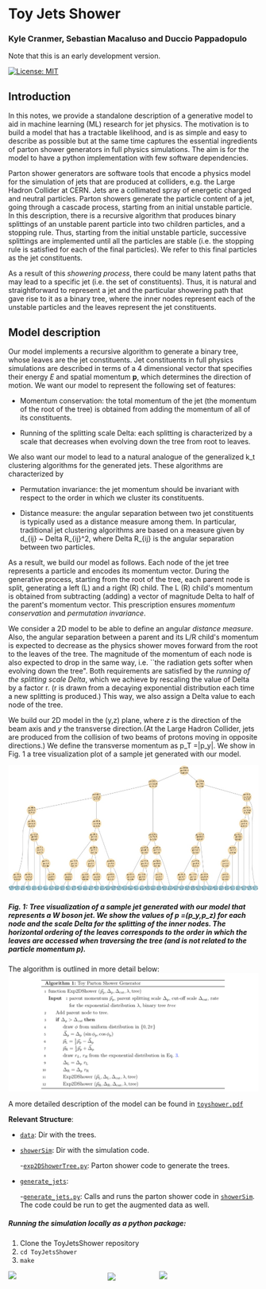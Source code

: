 # Toy Jets Shower

### **Kyle Cranmer, Sebastian Macaluso and Duccio Pappadopulo**

Note that this is an early development version. 

[![License: MIT](https://img.shields.io/badge/License-MIT-yellow.svg)](https://opensource.org/licenses/MIT) 

## Introduction

In this notes, we provide a standalone description of a generative model to aid in machine learning (ML) research for jet physics. The motivation is to build a model that has a tractable likelihood, and is as simple and easy to describe as possible but at the same time captures the essential ingredients of parton shower generators in full physics simulations.  The aim is for the model to have a python implementation with few software dependencies.

Parton shower generators are software tools that encode a physics model for the simulation of jets that are produced at colliders, e.g. the Large Hadron Collider at CERN.
Jets are a collimated spray of energetic charged and neutral particles. Parton showers generate the particle content of a jet, going through a cascade process, starting from an initial unstable particle. In this description, there is a recursive algorithm that produces binary splittings of an unstable parent particle into two children particles, and a stopping rule. Thus, starting from the initial unstable particle, successive splittings are implemented until all the particles are stable (i.e. the stopping rule is satisfied for each of the final particles). We refer to this final particles as the jet constituents.

As a result of this *showering process*, there could be many latent paths that may lead to a specific jet (i.e. the set of constituents). Thus, it is natural and straightforward to represent a jet and the particular showering path that gave rise to it as a binary tree, where the inner nodes represent each of the unstable particles and the leaves represent the jet constituents. 


## Model description

Our model implements a recursive algorithm to generate a binary tree, whose leaves are the jet constituents. Jet constituents in full physics simulations are described in terms of a 4 dimensional vector that specifies their energy *E* and spatial momentum **p**, which determines the direction of motion. 
We want our model to represent the following set of features:

- Momentum conservation: the total momentum of the jet (the momentum of the root of the tree) is obtained from adding the momentum of all of its constituents.

- Running of the splitting scale Delta: each splitting is characterized by a scale that decreases when evolving down the tree from root to leaves.

We also want our model to lead to a natural analogue of the generalized k_t clustering algorithms for the generated jets. These algorithms are characterized by

- Permutation invariance: the jet momentum should be invariant with respect to the order in which we cluster its constituents.

- Distance measure: the angular separation between two jet constituents is typically used as a distance measure among them. In particular, traditional jet clustering algorithms are based on a measure given by d_{ij} ~  Delta R_{ij}^2, where Delta R_{ij} is the angular separation between two particles.

As a result, we build our model as follows. Each node of the jet tree represents a particle and encodes its momentum vector. During the generative process, starting from the root of the tree, each parent node is split, generating a left (L) and a right (R) child. The L (R) child's momentum is obtained from subtracting (adding) a vector of magnitude Delta to half of the parent's momentum vector. This prescription ensures *momentum conservation* and *permutation invariance*.

We consider a 2D model to be able to define an angular *distance measure*. Also, the angular separation between a parent and its L/R child's momentum is expected to decrease as the physics shower moves forward from the root to the leaves of the tree. The magnitude of the momentum of each node is also expected to drop in the same way, i.e. ``the radiation gets softer when evolving down the tree".
Both requirements are satisfied by the *running of the splitting scale Delta*, which we achieve by rescaling the value of Delta by a factor r. (r is drawn from a decaying exponential distribution each time a new splitting is produced.) This way, we also assign a Delta value to each node of the tree. 


We build our 2D model in the (y,z) plane, where *z* is the direction of the beam axis and *y* the transverse direction.(At the Large Hadron Collider, jets are produced from the collision of two beams of protons moving in opposite directions.)
We define the transverse momentum as p_T =|p_y|. We show in Fig. 1 a tree visualization plot of a sample jet generated with our model.


<!--This should be  a jpg file for the figure to be displayed-->
![Fig.1](notes/plots/figTruth_jet9.jpg)

##### Fig. 1: Tree visualization of a sample jet generated with our model that represents a W boson jet. We show the values of **p** =(p_y,p_z) for each node and the scale Delta for the splitting of the inner nodes. The horizontal ordering of the leaves corresponds to the order in which the leaves are accessed when traversing the tree (and is not related to the particle momentum **p**).


The algorithm is outlined in more detail below:
![Algorithm](notes/plots/Algorithm1.jpg)

A more detailed description of the model can be found in [`toyshower.pdf`](notes/toyshower_v4.pdf)


**Relevant Structure**:

- [`data`](data/): Dir with the trees.


<!---->
<!--    -[`likelihood.py`](showerSim/likelihood.py): Calculate the log likelihood of a splitting node and of (a branch of) a tree. There are examples on how to run it at the end of the script.-->

- [`showerSim`](showerSim/): Dir with the simulation code.

    -[`exp2DShowerTree.py`](showerSim/exp2DShowerTree.py): Parton shower code to generate the trees. 

- [`generate_jets`](scripts/generate_jets/):

    -[`generate_jets.py`](scripts/generate_jets/generate_jets.py): Calls and runs the parton shower code in [`showerSim`](showerSim/). The code could be run to get the augmented data as well.

<!---[`run2DShower.py`](showerSim/run2DShower.py): Run the parton shower code in [`showerSim`](showerSim/).-->
    
<!--- [`visualized-recursion_2D.ipynb`](visualized-recursion_2D.ipynb): Jet trees visualization.-->



##### **Running the simulation locally as a python package:**


1. Clone the ToyJetsShower repository
2. `cd ToyJetsShower`
3. `make`


<!--![IRIS-HEP](notes/plots/IRIS-HEP.png | width=5)-->
<img src="https://github.com/SebastianMacaluso/ToyJetsShower/blob/master/notes/plots/IRIS-HEP.png" width="200" align="left">

<img src="https://github.com/SebastianMacaluso/ToyJetsShower/blob/master/notes/plots/nyu.png" width="200" align="center">

<img src="https://github.com/SebastianMacaluso/ToyJetsShower/blob/master/notes/plots/MSDSE.png" width="200" align="right">







